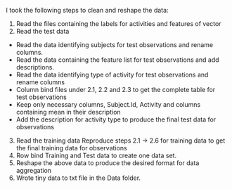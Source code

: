 I took the following steps to clean and reshape the data:
1.	Read the files containing the labels for activities and features of vector
2.	Read the test data
-	Read the data identifying subjects for test observations and rename columns.
-	Read the data containing the feature list for test observations and add descriptions.
-	Read the data identifying type of activity for test observations and rename columns 
-	Column bind files under 2.1, 2.2 and 2.3 to get the complete table for test observations 
-	Keep only necessary columns, Subject.Id, Activity and columns containing mean in their description 
-	Add the description for activity type to produce the final test data for observations
3.	Read the training data
Reproduce steps 2.1 -> 2.6 for training data to get the final training data for observations
4.	Row bind Training and Test data to create one data set.
5.	Reshape the above data to produce the desired format for data aggregation
6.	Wrote tiny data to txt file in the Data folder.
